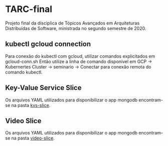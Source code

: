 # TARC-final
Projeto final da disciplica de Tópicos Avançados em Arquiteturas Distribuídas de Software, ministrada no segundo semestre de 2020.

## kubectl gcloud connection
Para conexão do kubectl com gcloud, utilizar comandos explicitados em gcloud-conn.sh
Então utilize a linha de comando disponível em GCP -> Kubernertes Cluster -> seminario -> Conectar para conexão remota do comando kubectl.

## Key-Value Service Slice
Os arquivos YAML utilizados para disponibilizar o app mongodb encontram-se na pasta [kvs-slice](https://github.com/Gustavoesm/TARC-final/tree/main/kvs-slice).

## Video Slice
Os arquivos YAML utilizados para disponibilizar o app mongodb encontram-se na pasta [video-slice](https://github.com/Gustavoesm/TARC-final/tree/main/video-slice).
